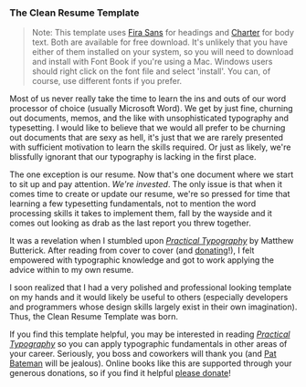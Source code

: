 ### The Clean Resume Template

> Note: This template uses [Fira Sans](https://mozilla.github.io/Fira/) for headings and [Charter](practicaltypography.com/charter.html) for body text. Both are available for free download. It's unlikely that you have either of them installed on your system, so you will need to download and install with Font Book if you're using a Mac. Windows users should right click on the font file and select 'install'. You can, of course, use different fonts if you prefer.

Most of us never really take the time to learn the ins and outs of our word processor of choice (usually Microsoft Word). We get by just fine, churning out documents, memos, and the like with unsophisticated typography and typesetting. I would like to believe that we would all prefer to be churning out documents that are sexy as hell, it's just that we are rarely presented with sufficient motivation to learn the skills required. Or just as likely, we're blissfully ignorant that our typography is lacking in the first place.

The one exception is our resume. Now that's one document where we start to sit up and pay attention. _We're invested_. The only issue is that when it comes time to create or update our resume, we're so pressed for time that learning a few typesetting fundamentals, not to mention the word processing skills it takes to implement them, fall by the wayside and it comes out looking as drab as the last report you threw together.

It was a revelation when I stumbled upon [_Practical Typography_](http://practicaltypography.com/) by Matthew Butterick. After reading from cover to cover (and [donating](http://practicaltypography.com/how-to-pay-for-this-book.html)!), I felt empowered with typographic knowledge and got to work applying the advice within to my own resume.

I soon realized that I had a very polished and professional looking template on my hands and it would likely be useful to others (especially developers and programmers whose design skills largely exist in their own imagination). Thus, the Clean Resume Template was born.

If you find this template helpful, you may be interested in reading [_Practical Typography_](http://practicaltypography.com/) so you can apply typographic fundamentals in other areas of your career. Seriously, you boss and coworkers will thank you (and [Pat Bateman](https://www.youtube.com/watch?v=cISYzA36-ZY&t=1s) will be jealous). Online books like this are supported through your generous donations, so if you find it helpful [please donate](http://practicaltypography.com/how-to-pay-for-this-book.html)!
